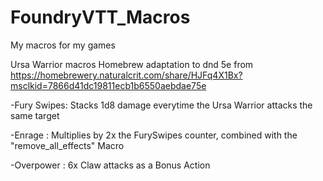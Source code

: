 # FoundryVTT_Macros
My macros for my games



Ursa Warrior macros
Homebrew adaptation to dnd 5e from  https://homebrewery.naturalcrit.com/share/HJFq4X1Bx?msclkid=7866d41dc19811ecb1b6550aebdae75e

-Fury Swipes: Stacks 1d8 damage everytime the Ursa Warrior attacks the same target

-Enrage     : Multiplies by 2x the FurySwipes counter, combined with the "remove_all_effects" Macro

-Overpower  : 6x Claw attacks as a Bonus Action

